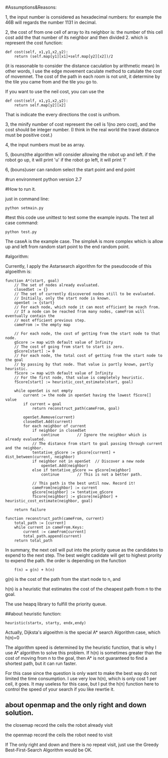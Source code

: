 #Assumptions&Reasons:

1, the input number is considered as hexadecimal numbers: for example the 46B will regards the number 1131 in decimal.

2, the cost of from one cell of array to its neighbor is: the number of this cell cost add
the that number of its neighbor and then divided 2.
which is represent the cost function:

```
def cost(self, x1,y1,x2,y2):
    return (self.map[y1][x1]+self.map[y2][x2])/2
```
(it is reasonable to consider the distance caculation by arithmetic mean)
In other words, I use the edge movement caculate method to catulate the cost of movemnet. The cost of the path in each room is not unit, it determine by the tile you came from and the tile you go to.

If you want to use the neil cost, you can use the
```
def cost(self, x1,y1,x2,y2):
    return self.map[y2][x2]
```
That is indicate the every directions the cost is unifrom.

3, the minify number of cost represent the cell is 1(no zero cost), and the cost should be integer number. (I think in the real world the travel distance must be positive cost.)

4, the input numbers must be as array.

5, (bouns)the algorithm will consider allowing the robot up and left.
if the robot go up, it will print 'u'
if the robot go left, it will print 'l'

6, (bouns)user can random select the start point and end point

#run environment
python version 2.7

#How to run it.

just in command line:
```
python setmain.py
```
#test
this code use unittest to test some the example inputs.
The test all case command:

```
python test.py
```
The caseA is the example case.
The simpleA is more complex which is allow up and left from random start point to the end random point.


#algorithm:

Currently, I apply the Astarsearch algorithm for the pseudocode of this algoeithm is:

```
function A*(start, goal)
    // The set of nodes already evaluated.
    closedSet := {}
    // The set of currently discovered nodes still to be evaluated.
    // Initially, only the start node is known.
    openSet := {start}
    // For each node, which node it can most efficient be reach from.
    // If a node can be reached from many nodes, cameFrom will eventually contain the
    // most efficient previous step.
    cameFrom := the empty map

    // For each node, the cost of getting from the start node to that node.
    gScore := map with default value of Infinity
    // The cost of going from start to start is zero.
    gScore[start] := 0
    // For each node, the total cost of getting from the start node to the goal
    // by passing by that node. That value is partly known, partly heuristic.
    fScore := map with default value of Infinity
    // For the first node, that value is completely heuristic.
    fScore[start] := heuristic_cost_estimate(start, goal)

    while openSet is not empty
        current := the node in openSet having the lowest fScore[] value
        if current = goal
            return reconstruct_path(cameFrom, goal)

        openSet.Remove(current)
        closedSet.Add(current)
        for each neighbor of current
            if neighbor in closedSet
                continue		// Ignore the neighbor which is already evaluated.
            // The distance from start to goal passing through current and the neighbor.
            tentative_gScore := gScore[current] + dist_between(current, neighbor)
            if neighbor not in openSet	// Discover a new node
                openSet.Add(neighbor)
            else if tentative_gScore >= gScore[neighbor]
                continue		// This is not a better path.

            // This path is the best until now. Record it!
            cameFrom[neighbor] := current
            gScore[neighbor] := tentative_gScore
            fScore[neighbor] := gScore[neighbor] + heuristic_cost_estimate(neighbor, goal)

    return failure

function reconstruct_path(cameFrom, current)
    total_path := [current]
    while current in cameFrom.Keys:
        current := cameFrom[current]
        total_path.append(current)
    return total_path
```

In summary, the next ceil will put into the priority queue as the candidates to expend to the next step. The best weight cadidate will get to highest prority to expend the path.
the order is depending on the function
```
    f(n) = g(n) + h(n)
```

g(n) is the cost of the path from the start node to n, and

h(n) is a heuristic that estimates the cost of the cheapest path from n to the goal.


The use heapq library to fulfill the priority queue.

##about heuristic function:

```
heuristic(startx, starty, endx,endy)
```
Actually, Dijksta's algoeithm is the special A* search Algorithm case, which h(n)=0

The algorithm speed is determined by the heuristic function, that is why I use A* algorithm to solve this problem.
If h(n) is sometimes greater than the cost of moving from n to the goal, then A* is not guaranteed to find a shortest path, but it can run faster.

For this case since the question is only want to make the best way do not limited the time consumption. I use very low h(n), which is only cost 1 per ceil, it goes. It may useless for this case, but I put the h(n) function here to control the speed of your search if you like rewrtie it.

## about openmap and the only right and down solution.
the closemap record the ceils the robot already visit

the openmap record the ceils the robot need to visit

If The only right and down and there is no repeat visit, just use the Greedy Best-First-Search Algorithm would be OK.
